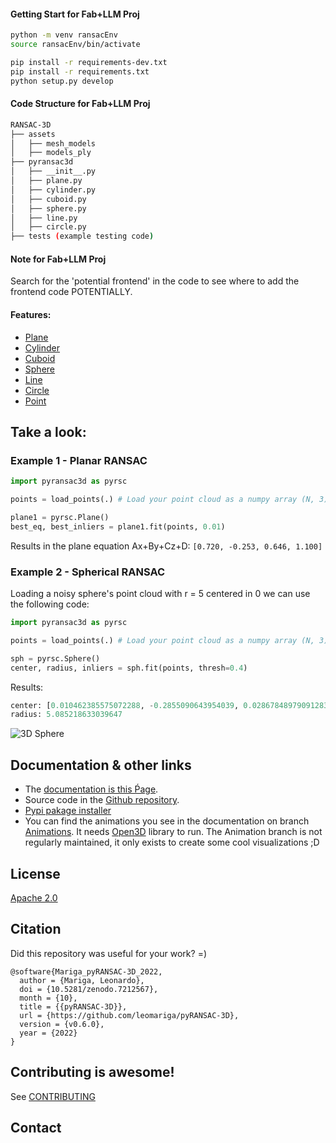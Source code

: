 #### Getting Start for Fab+LLM Proj
``` bash
python -m venv ransacEnv
source ransacEnv/bin/activate
```

``` bash
pip install -r requirements-dev.txt
pip install -r requirements.txt
python setup.py develop
```

#### Code Structure for Fab+LLM Proj
``` bash
RANSAC-3D
├── assets
│   ├── mesh_models
│   ├── models_ply
├── pyransac3d
│   ├── __init__.py
│   ├── plane.py
│   ├── cylinder.py
│   ├── cuboid.py
│   ├── sphere.py
│   ├── line.py
│   ├── circle.py
├── tests (example testing code)
```


#### Note for Fab+LLM Proj
Search for the 'potential frontend' in the code to see where to add the frontend code POTENTIALLY.


#### Features:
 - [Plane](https://leomariga.github.io/pyRANSAC-3D/api-documentation/plane/)
 - [Cylinder](https://leomariga.github.io/pyRANSAC-3D/api-documentation/cylinder/)
 - [Cuboid](https://leomariga.github.io/pyRANSAC-3D/api-documentation/cuboid/)
 - [Sphere](https://leomariga.github.io/pyRANSAC-3D/api-documentation/sphere/)
 - [Line](https://leomariga.github.io/pyRANSAC-3D/api-documentation/line/)
 - [Circle](https://leomariga.github.io/pyRANSAC-3D/api-documentation/circle/)
 - [Point](https://leomariga.github.io/pyRANSAC-3D/api-documentation/point/)




## Take a look: 

### Example 1 - Planar RANSAC

``` python
import pyransac3d as pyrsc

points = load_points(.) # Load your point cloud as a numpy array (N, 3)

plane1 = pyrsc.Plane()
best_eq, best_inliers = plane1.fit(points, 0.01)

```

Results in the plane equation Ax+By+Cz+D:
`[0.720, -0.253, 0.646, 1.100]`

### Example 2 - Spherical RANSAC

Loading a noisy sphere's point cloud with r = 5 centered in 0 we can use the following code:

``` python
import pyransac3d as pyrsc

points = load_points(.) # Load your point cloud as a numpy array (N, 3)

sph = pyrsc.Sphere()
center, radius, inliers = sph.fit(points, thresh=0.4)

```

Results:
``` python
center: [0.010462385575072288, -0.2855090643954039, 0.02867848979091283]
radius: 5.085218633039647
```

![3D Sphere](https://raw.githubusercontent.com/leomariga/pyRANSAC-3D/master/doc/sphere.gif "3D Sphere")


## Documentation & other links
 - The [documentation is this Ṕage](https://leomariga.github.io/pyRANSAC-3D/).
 - Source code in the [Github repository](https://github.com/leomariga/pyRANSAC-3D).
 - [Pypi pakage installer](https://pypi.org/project/pyransac3d/)
 - You can find the animations you see in the documentation on branch [Animations](https://github.com/leomariga/pyRANSAC-3D/tree/Animations). It needs [Open3D](https://github.com/intel-isl/Open3D) library to run. The Animation branch is not regularly maintained, it only exists to create some cool visualizations ;D 


## License
[Apache 2.0](https://github.com/leomariga/pyRANSAC-3D/blob/master/LICENSE)

## Citation
Did this repository was useful for your work? =)

```
@software{Mariga_pyRANSAC-3D_2022,
  author = {Mariga, Leonardo},
  doi = {10.5281/zenodo.7212567},
  month = {10},
  title = {{pyRANSAC-3D}},
  url = {https://github.com/leomariga/pyRANSAC-3D},
  version = {v0.6.0},
  year = {2022}
}
```

## Contributing is awesome!

See [CONTRIBUTING](https://github.com/leomariga/pyRANSAC-3D/blob/master/CONTRIBUTING.md)




## Contact


